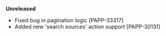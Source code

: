 **Unreleased**
* Fixed bug in pagination logic [PAPP-33317]
* Added new 'search sources' action support [PAPP-30131]
